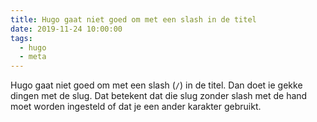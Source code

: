 ```yaml
---
title: Hugo gaat niet goed om met een slash in de titel
date: 2019-11-24 10:00:00
tags:
  - hugo
  - meta
---
```

Hugo gaat niet goed om met een slash (`/`) in de titel. Dan doet ie gekke dingen met de slug. Dat betekent dat die slug zonder slash met de hand moet worden ingesteld of dat je een ander karakter gebruikt.

